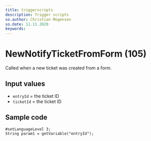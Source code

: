 ```yaml
---
title: triggerscripts
description: Trigger scripts
so.author: Christian Mogensen
so.date: 11.11.2020
keywords:
---
```


# NewNotifyTicketFromForm (105)

Called when a new ticket was created from a form.

## Input values

* `entryId` = the ticket ID
* `ticketId` = the ticket ID

## Sample code

```crmscript
#setLanguageLevel 3;
String param1 = getVariable("entryId");
```
